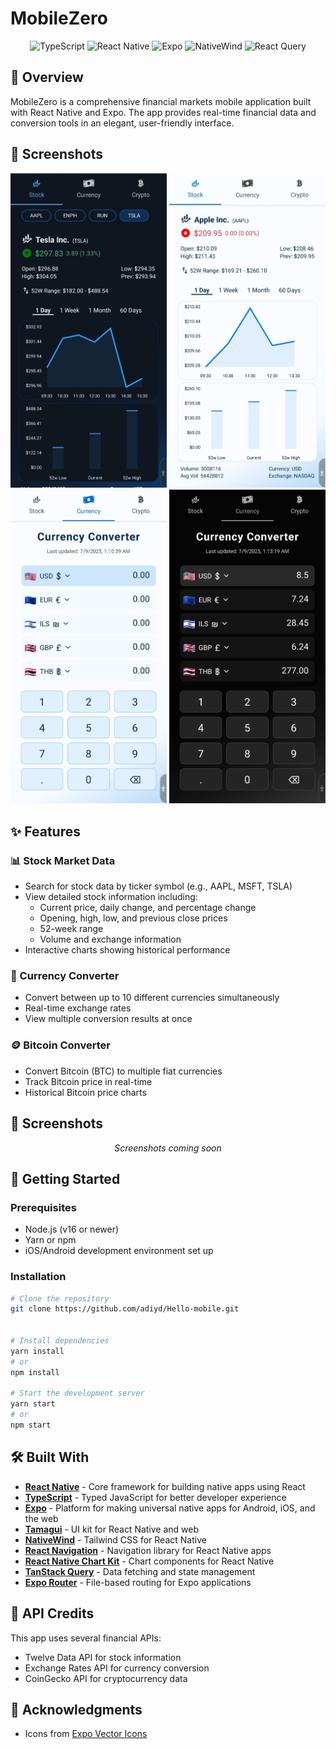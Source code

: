 # MobileZero

<div align="center">
  <p>
    <img src="https://img.shields.io/badge/TypeScript-007ACC?style=for-the-badge&logo=typescript&logoColor=white" alt="TypeScript" />
    <img src="https://img.shields.io/badge/React_Native-20232A?style=for-the-badge&logo=react&logoColor=61DAFB" alt="React Native" />
    <img src="https://img.shields.io/badge/Expo-000020?style=for-the-badge&logo=expo&logoColor=white" alt="Expo" />
    <img src="https://img.shields.io/badge/NativeWind-38BDF8?style=for-the-badge&logo=tailwindcss&logoColor=white" alt="NativeWind" />
    <img src="https://img.shields.io/badge/Tanstack_Query-EF4444?style=for-the-badge&logo=react-query&logoColor=white" alt="React Query" />
  </p>
</div>

## 📱 Overview

MobileZero is a comprehensive financial markets mobile application built with React Native and Expo. The app provides real-time financial data and conversion tools in an elegant, user-friendly interface.

## 📸 Screenshots

<div align="center">
  <img src="assets/darkBlue.jpeg" alt="Stock screen dark" width="250"/>
  <img src="assets/lightBlue.jpeg" alt="Stock screen light" width="250"/>
  <img src="assets/lightCurrency.jpeg" alt="Stock screen light" width="250"/>
  <img src="assets/darkCurrency.jpeg" alt="Stock screen light" width="250"/>
</div>

## ✨ Features

### 📊 Stock Market Data
- Search for stock data by ticker symbol (e.g., AAPL, MSFT, TSLA)
- View detailed stock information including:
  - Current price, daily change, and percentage change
  - Opening, high, low, and previous close prices
  - 52-week range
  - Volume and exchange information
- Interactive charts showing historical performance

### 💱 Currency Converter
- Convert between up to 10 different currencies simultaneously
- Real-time exchange rates
- View multiple conversion results at once

### 🪙 Bitcoin Converter
- Convert Bitcoin (BTC) to multiple fiat currencies
- Track Bitcoin price in real-time
- Historical Bitcoin price charts

## 📸 Screenshots

<div align="center">
  <p>
    <i>Screenshots coming soon</i>
  </p>
</div>

## 🚀 Getting Started

### Prerequisites
- Node.js (v16 or newer)
- Yarn or npm
- iOS/Android development environment set up

### Installation

```bash
# Clone the repository
git clone https://github.com/adiyd/Hello-mobile.git


# Install dependencies
yarn install
# or
npm install

# Start the development server
yarn start
# or
npm start
```

## 🛠️ Built With

- **[React Native](https://reactnative.dev/)** - Core framework for building native apps using React
- **[TypeScript](https://www.typescriptlang.org/)** - Typed JavaScript for better developer experience
- **[Expo](https://expo.dev/)** - Platform for making universal native apps for Android, iOS, and the web
- **[Tamagui](https://tamagui.dev/)** - UI kit for React Native and web
- **[NativeWind](https://www.nativewind.dev/)** - Tailwind CSS for React Native
- **[React Navigation](https://reactnavigation.org/)** - Navigation library for React Native apps
- **[React Native Chart Kit](https://github.com/indiespirit/react-native-chart-kit)** - Chart components for React Native
- **[TanStack Query](https://tanstack.com/query)** - Data fetching and state management
- **[Expo Router](https://docs.expo.dev/router/introduction/)** - File-based routing for Expo applications

## 📝 API Credits

This app uses several financial APIs:
- Twelve Data API for stock information
- Exchange Rates API for currency conversion
- CoinGecko API for cryptocurrency data


## 🙏 Acknowledgments

- Icons from [Expo Vector Icons](https://icons.expo.fyi/)

